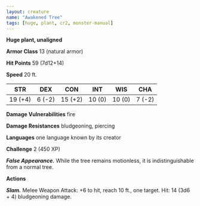 ```yaml
---
layout: creature
name: "Awakened Tree"
tags: [huge, plant, cr2, monster-manual]
---
```


**Huge plant, unaligned**

**Armor Class** 13 (natural armor)

**Hit Points** 59 (7d12+14)

**Speed** 20 ft.

|   STR   |   DEX   |   CON   |   INT   |   WIS   |   CHA   |
|:-----:|:-----:|:-----:|:-----:|:-----:|:-----:|
| 19 (+4) | 6 (-2) | 15 (+2) | 10 (0) | 10 (0) | 7 (-2) |

**Damage Vulnerabilities** fire

**Damage Resistances** bludgeoning, piercing

**Languages** one language known by its creator

**Challenge** 2 (450 XP)

***False Appearance.*** While the tree remains motionless, it is indistinguishable from a normal tree.

**Actions**

***Slam.*** Melee Weapon Attack: +6 to hit, reach 10 ft., one target. Hit: 14 (3d6 + 4) bludgeoning damage.

